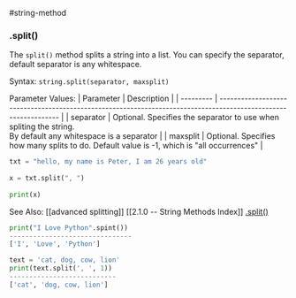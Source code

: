 #string-method 
### .split()
The `split()` method splits a string into a list.
You can specify the separator, default separator is any whitespace.

Syntax:
`string.split(separator, maxsplit)`

Parameter Values:
| Parameter | Description                                                                                                     |
| --------- | --------------------------------------------------------------------------------------------------------------- |
| separator | Optional. Specifies the separator to use when spliting the string.<br> By default any whitespace is a separator |
| maxsplit  | Optional. Specifies how many splits to do. Default value is -1, which is "all occurrences"                      | 


```python
txt = "hello, my name is Peter, I am 26 years old"  
  
x = txt.split(", ")  
  
print(x)
```

See Also:
[[advanced splitting]]
[[2.1.0 -- String Methods Index]]
[.split()](https://www.w3schools.com/python/ref_string_split.asp)


```python
print("I Love Python".spint())
-------------------------------
['I', 'Love', 'Python']

text = 'cat, dog, cow, lion'
print(text.split(', ', 1))
---------------------------
['cat', 'dog, cow, lion']

```